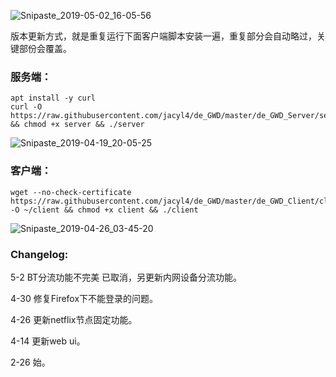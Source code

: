 ![Snipaste_2019-05-02_16-05-56](https://i.loli.net/2019/05/02/5ccaa4fca4c30.png)

版本更新方式，就是重复运行下面客户端脚本安装一遍，重复部分会自动略过，关键部份会覆盖。

### 服务端：
```
apt install -y curl
curl -O https://raw.githubusercontent.com/jacyl4/de_GWD/master/de_GWD_Server/server && chmod +x server && ./server
```
![Snipaste_2019-04-19_20-05-25](https://i.loli.net/2019/04/19/5cb9b9980b216.png)

### 客户端：
```
wget --no-check-certificate https://raw.githubusercontent.com/jacyl4/de_GWD/master/de_GWD_Client/client -O ~/client && chmod +x client && ./client
```
![Snipaste_2019-04-26_03-45-20](https://i.loli.net/2019/04/26/5cc20e5e9d6f7.png)

### Changelog:

5-2   BT分流功能不完美 已取消，另更新内网设备分流功能。 

4-30 修复Firefox下不能登录的问题。

4-26 更新netflix节点固定功能。

4-14 更新web ui。

2-26 始。